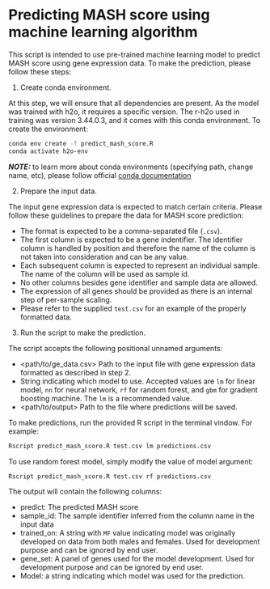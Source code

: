 # Predicting MASH score using machine learning algorithm

This script is intended to use pre-trained machine learning model to predict MASH score using gene expression data. To make the prediction, please follow these steps:

1. Create conda environment.

At this step, we will ensure that all dependencies are present. As the model was trained with h2o, it requires a specific version. The r-h2o used in training was version 3.44.0.3, and it comes with this conda environment. To create the environment:
    
```bash
conda env create -f predict_mash_score.R
conda activate h2o-env
```

**_NOTE:_** to learn more about conda environments (specifying path, change name, etc), please follow official [conda documentation](https://docs.conda.io/projects/conda/en/latest/user-guide/tasks/manage-environments.html)

2. Prepare the input data.

The input gene expression data is expected to match certain criteria. Please follow these guidelines to prepare the data for MASH score prediction:
    
- The format is expected to be a comma-separated file (`.csv`).
- The first column is expected to be a gene indentifier. The identifier column is handled by position and therefore the name of the column is not taken into consideration and can be any value.
- Each subsequent column is expected to represent an individual sample. The name of the column will be used as sample id.
- No other columns besides gene identifier and sample data are allowed.
- The expression of all genes should be provided as there is an internal step of per-sample scaling.
- Please refer to the supplied `test.csv` for an example of the properly formatted data.

3. Run the script to make the prediction.

The script accepts the following positional unnamed arguments:
    
- <path/to/ge_data.csv> Path to the input file with gene expression data formatted as described in step 2.
- <model> String indicating which model to use. Accepted values are `lm` for linear model, `nn` for neural network, `rf` for random forest, and `gbm` for gradient boosting machine. The `lm` is a recommended value.
- <path/to/output> Path to the file where predictions will be saved.

To make predictions, run the provided R script in the terminal vindow. For example:
    
```bash
Rscript predict_mash_score.R test.csv lm predictions.csv
```
To use random forest model, simply modify the value of model argument:

```bash
Rscript predict_mash_score.R test.csv rf predictions.csv
```

The output will contain the following columns:

- predict: The predicted MASH score
- sample_id: The sample identifier inferred from the column name in the input data
- trained_on: A string with `MF` value indicating model was originally developed on data from both males and females. Used for development purpose and can be ignored by end user.
- gene_set: A panel of genes used for the model development. Used for development purpose and can be ignored by end user.
- Model: a string indicating which model was used for the prediction.
